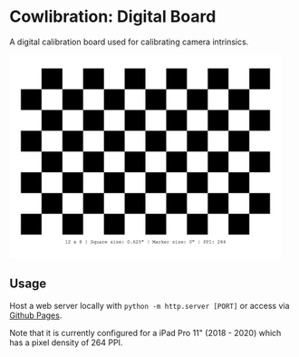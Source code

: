 # Cowlibration: Digital Board
A digital calibration board used for calibrating camera intrinsics.

<img src="docs/screenshot.png" width="480"/>

## Usage
Host a web server locally with `python -m http.server [PORT]` or access via [Github Pages](https://theholycows.github.io/cowlibration-board/application/).

Note that it is currently configured for a iPad Pro 11" (2018 - 2020) which has a pixel density of 264 PPI.
